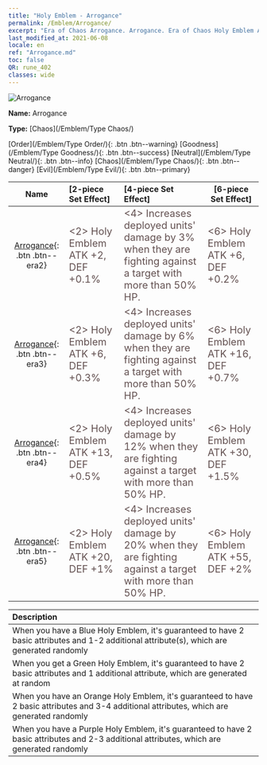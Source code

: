 ```yaml
---
title: "Holy Emblem - Arrogance"
permalink: /Emblem/Arrogance/
excerpt: "Era of Chaos Arrogance. Arrogance. Era of Chaos Holy Emblem Arrogance. Era of Chaos Chaos Arrogance"
last_modified_at: 2021-06-08
locale: en
ref: "Arrogance.md"
toc: false
QR: rune_402
classes: wide
---
```


  ![Arrogance](/images/r/rune_icon_402.png)

 **Name:** Arrogance

 **Type:** [Chaos](/Emblem/Type Chaos/)

  [Order](/Emblem/Type Order/){: .btn .btn--warning}   [Goodness](/Emblem/Type Goodness/){: .btn .btn--success}   [Neutral](/Emblem/Type Neutral/){: .btn .btn--info}   [Chaos](/Emblem/Type Chaos/){: .btn .btn--danger}   [Evil](/Emblem/Type Evil/){: .btn .btn--primary} 

  |  Name    | [2-piece Set Effect] | [4-piece Set Effect] | [6-piece Set Effect]  | 
  |:-----------------------:|:-------------------|:-----------------|----------------| 
  | [Arrogance](/Emblem/Arrogance/){: .btn .btn--era2} | <span style="color: #645252;font-size:20px">&lt;2&gt; Holy Emblem ATK +2, DEF +0.1%</span> | <span style="color: #645252;font-size:20px">&lt;4&gt; Increases deployed units' damage by 3% when they are fighting against a target with more than 50% HP.</span> | <span style="color: #645252;font-size:20px">&lt;6&gt; Holy Emblem ATK +6, DEF +0.2%</span> | 
  | [Arrogance](/Emblem/Arrogance/){: .btn .btn--era3} | <span style="color: #645252;font-size:20px">&lt;2&gt; Holy Emblem ATK +6, DEF +0.3%</span> | <span style="color: #645252;font-size:20px">&lt;4&gt; Increases deployed units' damage by 6% when they are fighting against a target with more than 50% HP.</span> | <span style="color: #645252;font-size:20px">&lt;6&gt; Holy Emblem ATK +16, DEF +0.7%</span> | 
  | [Arrogance](/Emblem/Arrogance/){: .btn .btn--era4} | <span style="color: #645252;font-size:20px">&lt;2&gt; Holy Emblem ATK +13, DEF +0.5%</span> | <span style="color: #645252;font-size:20px">&lt;4&gt; Increases deployed units' damage by 12% when they are fighting against a target with more than 50% HP.</span> | <span style="color: #645252;font-size:20px">&lt;6&gt; Holy Emblem ATK +30, DEF +1.5%</span> | 
  | [Arrogance](/Emblem/Arrogance/){: .btn .btn--era5} | <span style="color: #645252;font-size:20px">&lt;2&gt; Holy Emblem ATK +20, DEF +1%</span> | <span style="color: #645252;font-size:20px">&lt;4&gt; Increases deployed units' damage by 20% when they are fighting against a target with more than 50% HP.</span> | <span style="color: #645252;font-size:20px">&lt;6&gt; Holy Emblem ATK +55, DEF +2%</span> | 

  |         Description            | 
  |:-------------------------------|
  | When you have a Blue Holy Emblem, it's guaranteed to have 2 basic attributes and 1-2 additional attribute(s), which are generated randomly |
  | When you get a Green Holy Emblem, it's guaranteed to have 2 basic attributes and 1 additional attribute, which are generated at random |
  | When you have an Orange Holy Emblem, it's guaranteed to have 2 basic attributes and 3-4 additional attributes, which are generated randomly |
  | When you have a Purple Holy Emblem, it's guaranteed to have 2 basic attributes and 2-3 additional attributes, which are generated randomly |
